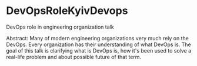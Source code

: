 # DevOpsRoleKyivDevops
DevOps role in engineering organization talk

Abstract: Many of modern engineering organizations very much rely on the DevOps. Every organization has their understanding of what DevOps is. The goal of this talk is clarifying what is DevOps is, how it's been used to solve a real-life problem and about possible future of that term. 
